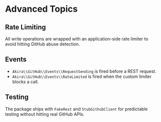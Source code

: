 # Advanced Topics

## Rate Limiting

All write operations are wrapped with an application-side rate limiter to avoid hitting GitHub abuse detection.

## Events

- `Akira\\GitHub\\Events\\RequestSending` is fired before a REST request.
- `Akira\\GitHub\\Events\\RateLimited` is fired when the custom limiter blocks a call.

## Testing

The package ships with `FakeRest` and `StubGithubClient` for predictable testing without hitting real GitHub APIs.
